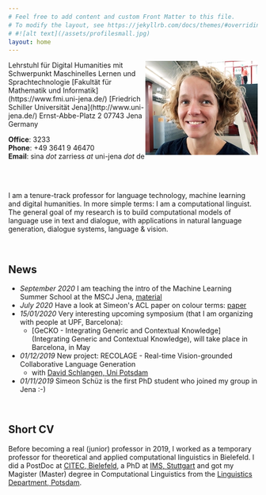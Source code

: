 ```yaml
---
# Feel free to add content and custom Front Matter to this file.
# To modify the layout, see https://jekyllrb.com/docs/themes/#overriding-theme-defaults
# #![alt text](/assets/profilesmall.jpg)  
layout: home
---
```


<img style="float: right;" src="/assets/profilesmall.jpg">
Lehrstuhl für Digital Humanities  
 mit Schwerpunkt Maschinelles Lernen und Sprachtechnologie  
[Fakultät für Mathematik und Informatik](https://www.fmi.uni-jena.de/)  
[Friedrich Schiller Universität Jena](http://www.uni-jena.de/)  
Ernst-Abbe-Platz 2  
07743 Jena  
Germany  

__Office__: 3233  
__Phone__: +49 3641 9 46470    
__Email__: sina *dot* zarriess *at* uni-jena *dot* de

<br/>
<br/>

I am a tenure-track professor for language technology, machine learning and digital humanities. In more simple terms: I am a computational linguist. The general goal of my research is to build computational models of language use in text and dialogue, with applications in natural language generation, dialogue systems, language & vision.

<br/>

## News

* *September 2020* I am teaching the intro of the Machine Learning Summer School at the MSCJ Jena, [material](https://github.com/sinazarriess/mlintro_mscj2020)
* *July 2020* Have a look at Simeon's ACL paper on colour terms: [paper](https://www.aclweb.org/anthology/2020.acl-main.584/)
* *15/01/2020* Very interesting upcoming symposium (that I am organizing with people at UPF, Barcelona):
  * [GeCKO - Integrating Generic and Contextual Knowledge](Integrating Generic and Contextual Knowledge), will take place in Barcelona, in May
* *01/12/2019* New project: RECOLAGE - Real-time Vision-grounded Collaborative Language Generation
  * with [David Schlangen, Uni Potsdam](http://www.ling.uni-potsdam.de/~das/)
* *01/11/2019* Simeon Schüz is the first PhD student who joined my group in Jena :-)


<br/>

## Short CV

Before becoming a real (junior) professor in 2019, I worked as a temporary professor for theoretical and applied computational linguistics in Bielefeld. I did a PostDoc at [CITEC,  Bielefeld](https://www.cit-ec.de/de), a PhD at [IMS, Stuttgart](https://www.ims.uni-stuttgart.de/) and got my Magister (Master) degree in Computational Linguistics from the [Linguistics Department, Potsdam](https://www.uni-potsdam.de/ling/index.html).
